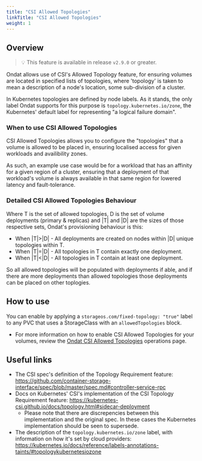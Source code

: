 ```yaml
---
title: "CSI Allowed Topologies"
linkTitle: "CSI Allowed Topologies"
weight: 1
---
```

## Overview

> 💡 This feature is available in release `v2.9.0` or greater.

Ondat allows use of CSI's Allowed Topology feature, for ensuring volumes
are located in specified lists of topologies, where 'topology' is taken to
mean a description of a node's location, some sub-division of a cluster.

In Kubernetes topologies are defined by node labels. As it stands, the only
label Ondat supports for this purpose is `topology.kubernetes.io/zone`, the
Kubernetes' default label for representing "a logical failure domain".

### When to use CSI Allowed Topologies

CSI Allowed Topologies allows you to configure the "topologies" that a volume
is allowed to be placed in, ensuring localised access for given workloads and
availibility zones.

As such, an example use case would be for a workload that has an affinity
for a given region of a cluster, ensuring that a deployment of that workload's
volume is always available in that same region for lowered latency and
fault-tolerance.

### Detailed CSI Allowed Topologies Behaviour

Where T is the set of allowed topologies, D is the set of volume deployments
(primary & replicas) and |T| and |D| are the sizes of those respective sets,
Ondat's provisioning behaviour is this:
- When |T|>|D| - All deployments are created on nodes within |D| unique topologies within T.
- When |T|=|D| - All topologies in T contain exactly one deployment.
- When |T|<|D| - All topologies in T contain at least one deployment.

So all allowed topologies will be populated with deployments if able, and if
there are more deployments than allowed topologies those deployments can be
placed on other toplogies.

## How to use

You can enable by applying a `storageos.com/fixed-topology: "true"` label to
any PVC that uses a StorageClass with an `allowedTopologies` block.

- For more information on how to enable CSI Allowed Topologies for your
volumes, review the [Ondat CSI Allowed Topologies](/docs/operations/csi-allowed-topologies)
operations page.

## Useful links

 - The CSI spec's definition of the Topology Requirement feature: https://github.com/container-storage-interface/spec/blob/master/spec.md#controller-service-rpc
 - Docs on Kubernetes' CSI's implementation of the CSI Topology Requirement feature: https://kubernetes-csi.github.io/docs/topology.html#sidecar-deployment
   - Please note that there are discrepencies between this implementation and the original spec. In these cases the Kubernetes implementation should be seen to supersede.
 - The description of the `topology.kubernetes.io/zone` label, with information on how it's set by cloud providers: https://kubernetes.io/docs/reference/labels-annotations-taints/#topologykubernetesiozone
